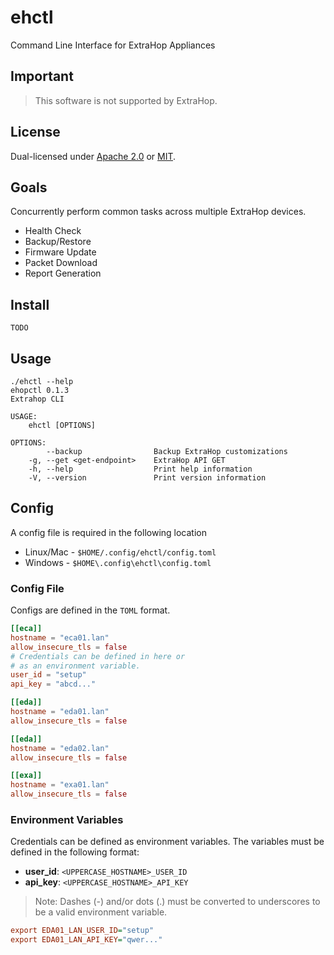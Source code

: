 # ehctl
Command Line Interface for ExtraHop Appliances

## Important
> This software is not supported by ExtraHop.

## License
Dual-licensed under [Apache 2.0](LICENSE-APACHE) or [MIT](LICENSE-MIT).

## Goals
Concurrently perform common tasks across multiple ExtraHop devices.
* Health Check
* Backup/Restore
* Firmware Update
* Packet Download
* Report Generation

## Install
```
TODO
```

## Usage
```
./ehctl --help
ehopctl 0.1.3
Extrahop CLI

USAGE:
    ehctl [OPTIONS]

OPTIONS:
        --backup                Backup ExtraHop customizations
    -g, --get <get-endpoint>    ExtraHop API GET
    -h, --help                  Print help information
    -V, --version               Print version information
```

## Config
A config file is required in the following location 
* Linux/Mac - `$HOME/.config/ehctl/config.toml`
* Windows - `$HOME\.config\ehctl\config.toml`

### Config File
Configs are defined in the `TOML` format. 

```toml
[[eca]]
hostname = "eca01.lan"
allow_insecure_tls = false
# Credentials can be defined in here or 
# as an environment variable.
user_id = "setup" 
api_key = "abcd..."

[[eda]]
hostname = "eda01.lan"
allow_insecure_tls = false

[[eda]]
hostname = "eda02.lan"
allow_insecure_tls = false

[[exa]]
hostname = "exa01.lan"
allow_insecure_tls = false
```

### Environment Variables
Credentials can be defined as environment variables.
The variables must be defined in the following format:
* **user_id**: `<UPPERCASE_HOSTNAME>_USER_ID`
* **api_key**: `<UPPERCASE_HOSTNAME>_API_KEY`

> Note: Dashes (-) and/or dots (.) must be converted to underscores to be a valid environment variable.

```ini
export EDA01_LAN_USER_ID="setup"
export EDA01_LAN_API_KEY="qwer..."
```